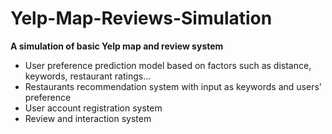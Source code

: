 # Yelp-Map-Reviews-Simulation
<b>A simulation of basic Yelp map and review system</b>
<ul>
  <li>User preference prediction model based on factors such as distance, keywords, restaurant ratings...</li>
  <li>Restaurants recommendation system with input as keywords and users' preference</li>
  <li>User account registration system</li>
  <li>Review and interaction system</li>
